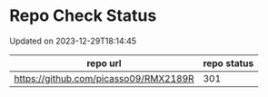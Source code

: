 # Repo Check Status

Updated on 2023-12-29T18:14:45

| repo url | repo status |
| -------- | -------- | 
|  https://github.com/picasso09/RMX2189R |  301 |
